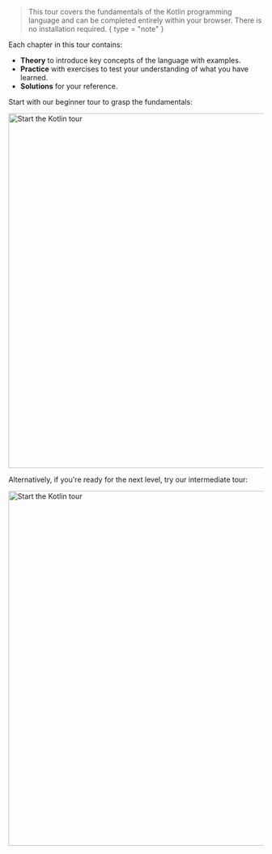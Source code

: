 [//]: # (title: Welcome to our tour of Kotlin!)

> This tour covers the fundamentals of the Kotlin programming language and can be completed entirely within your 
> browser. There is no installation required.
{ type = "note" }

Each chapter in this tour contains:

* **Theory** to introduce key concepts of the language with examples.
* **Practice** with exercises to test your understanding of what you have learned.
* **Solutions** for your reference.

Start with our beginner tour to grasp the fundamentals:

<a href="kotlin-tour-hello-world.md"><img src="start-beginner-tour.svg" width="700" alt="Start the Kotlin tour"/></a>

Alternatively, if you're ready for the next level, try our intermediate tour:

<a href="kotlin-tour-hello-world.md"><img src="start-intermediate-tour.svg" width="700" alt="Start the Kotlin tour"/></a>
